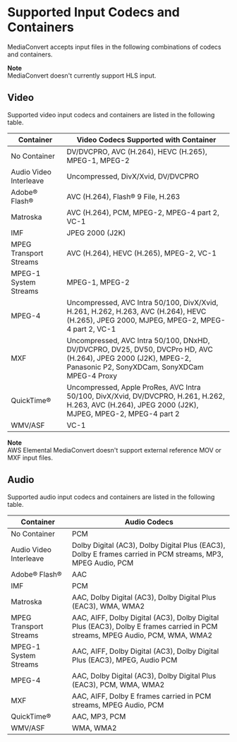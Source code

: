# Supported Input Codecs and Containers<a name="reference-codecs-containers-input"></a>

MediaConvert accepts input files in the following combinations of codecs and containers\.

**Note**  
MediaConvert doesn't currently support HLS input\.

## Video<a name="reference-codecs-containers-input-video"></a>

Supported video input codecs and containers are listed in the following table\.


| Container | Video Codecs Supported with Container | 
| --- | --- | 
| No Container | DV/DVCPRO, AVC \(H\.264\), HEVC \(H\.265\), MPEG\-1, MPEG\-2 | 
| Audio Video Interleave | Uncompressed, DivX/Xvid, DV/DVCPRO | 
| Adobe® Flash® | AVC \(H\.264\), Flash® 9 File, H\.263 | 
| Matroska | AVC \(H\.264\), PCM, MPEG\-2, MPEG\-4 part 2, VC\-1 | 
| IMF | JPEG 2000 \(J2K\) | 
| MPEG Transport Streams | AVC \(H\.264\), HEVC \(H\.265\), MPEG\-2, VC\-1 | 
| MPEG\-1 System Streams |  MPEG\-1, MPEG\-2 | 
| MPEG\-4 | Uncompressed, AVC Intra 50/100, DivX/Xvid, H\.261, H\.262, H\.263, AVC \(H\.264\), HEVC \(H\.265\), JPEG 2000, MJPEG, MPEG\-2, MPEG\-4 part 2, VC\-1 | 
| MXF | Uncompressed, AVC Intra 50/100, DNxHD, DV/DVCPRO, DV25, DV50, DVCPro HD, AVC \(H\.264\), JPEG 2000 \(J2K\), MPEG\-2, Panasonic P2, SonyXDCam, SonyXDCam MPEG\-4 Proxy | 
| QuickTime® | Uncompressed, Apple ProRes, AVC Intra 50/100, DivX/Xvid, DV/DVCPRO, H\.261, H\.262, H\.263, AVC \(H\.264\), JPEG 2000 \(J2K\), MJPEG, MPEG\-2, MPEG\-4 part 2 | 
| WMV/ASF | VC\-1 | 

**Note**  
AWS Elemental MediaConvert doesn't support external reference MOV or MXF input files\.

## Audio<a name="reference-codecs-containers-input-audio"></a>

Supported audio input codecs and containers are listed in the following table\.


| Container | Audio Codecs | 
| --- | --- | 
| No Container | PCM | 
| Audio Video Interleave | Dolby Digital \(AC3\), Dolby Digital Plus \(EAC3\), Dolby E frames carried in PCM streams, MP3, MPEG Audio, PCM | 
| Adobe® Flash® | AAC | 
| IMF | PCM | 
| Matroska | AAC, Dolby Digital \(AC3\), Dolby Digital Plus \(EAC3\), WMA, WMA2 | 
| MPEG Transport Streams | AAC, AIFF, Dolby Digital \(AC3\), Dolby Digital Plus \(EAC3\), Dolby E frames carried in PCM streams, MPEG Audio, PCM, WMA, WMA2 | 
| MPEG\-1 System Streams | AAC, AIFF, Dolby Digital \(AC3\), Dolby Digital Plus \(EAC3\), MPEG, Audio PCM | 
| MPEG\-4 | AAC, Dolby Digital \(AC3\), Dolby Digital Plus \(EAC3\), PCM, WMA, WMA2 | 
| MXF | AAC, AIFF, Dolby E frames carried in PCM streams, MPEG Audio, PCM | 
| QuickTime® | AAC, MP3, PCM | 
| WMV/ASF | WMA, WMA2 | 